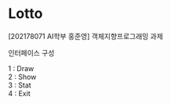 # Lotto

[202178071 AI학부 홍준영] 객체지향프로그래밍 과제

인터페이스 구성 

1 : Draw  
2 : Show  
3 : Stat  
4 : Exit  


